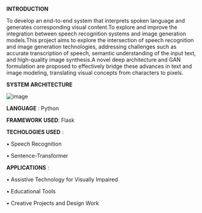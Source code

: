 **INTRODUCTION** 
 
To develop an end-to-end system that interprets spoken language and generates corresponding visual
content.To explore and improve the integration between speech recognition systems and image
generation models.This project aims to explore the intersection of speech recognition and image
generation technologies, addressing challenges such as accurate transcription of speech, semantic
understanding of the input text, and high-quality image synthesis.A novel deep architecture and
GAN formulation are proposed to effectively bridge these advances in text and image modeling,
translating visual concepts from characters to pixels.


**SYSTEM ARCHITECTURE** 

![image](https://github.com/akshara2207/SPEECH-TO-IMAGE-TRANSLATION-MAIN-PROJECT/assets/117832952/add27cf4-58ab-4e78-b8b6-a0233d63a75d)


**LANGUAGE** :
Python 

**FRAMEWORK USED**:
Flask


**TECHOLOGIES USED** :

• Speech Recognition

• Sentence-Transformer 

**APPLICATIONS** :

• Assistive Technology for Visually Impaired

• Educational Tools

• Creative Projects and Design Work
